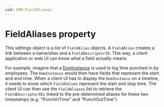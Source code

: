 ```yaml
---
uid: DOM_FieldAliases
---
```


# FieldAliases property

This settings object is a list of `FieldAlias` objects. A `FieldAlias` creates a link between a name/alias and a `FieldDescriptorID`. This way, a client application or web UI can know what a field actually means.

For example, imagine that a [DomInstance](xref:DomInstance) is used to log time punched in by employees. The `DomInstance` would then have fields that represent the start and end time. When a client UI has to display the `DomInstance` on a timeline, it needs to know which `FieldValues` represent the start and stop time. The client UI can then use the `FieldAliases` list to retrieve the `FieldDescriptorIDs` linked to the pre-determined aliases for these two timestamps (e.g. "PunchInTime" and "PunchOutTime").
